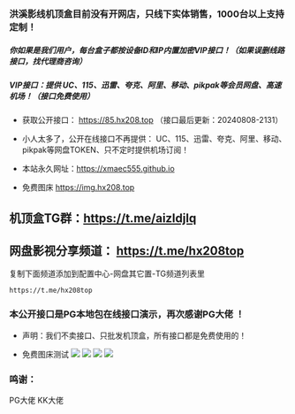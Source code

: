 ###  洪溪影线机顶盒目前没有开网店，只线下实体销售，1000台以上支持定制！

##### 你如果是我们用户，每台盒子都按设备ID和IP内置加密VIP接口！（如果误删线路接口，找代理商咨询）
##### VIP接口：提供 UC、115、迅雷、夸克、阿里、移动、pikpak等会员网盘、高速机场！（接口免费使用）

- 获取公开接口：  https://85.hx208.top    （接口最后更新：20240808-2131）

-  小人太多了，公开在线接口不再提供： UC、115、迅雷、夸克、阿里、移动、pikpak等网盘TOKEN、只不定时提供机场订阅！
  
- 本站永久网址：https://xmaec555.github.io
  
- 免费图床  https://img.hx208.top

## 机顶盒TG群：https://t.me/aizldjlq 
## 网盘影视分享频道： https://t.me/hx208top  

复制下面频道添加到配置中心-网盘其它置-TG频道列表里
```url
https://t.me/hx208top
```

### 本公开接口是PG本地包在线接口演示，再次感谢PG大佬   ！
 
 - 声明：我们不卖接口、只批发机顶盒，所有接口都是免费使用的！
   
 - 免费图床测试
   <img src="https://img.hx208.top/file/6d5b0682cec9061c533f1.jpg" />
   <img src="https://img.hx208.top/file/6916ccfaf2eff5d082623.png" />
   <img src="https://img.hx208.top/file/c5807119559a30f5abef1.jpg" />
   <img src="https://img.hx208.top/file/ebefe68fcb096e053d119.png" />
### 鸣谢：
PG大佬  KK大佬
